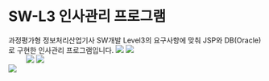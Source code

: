 # SW-L3 인사관리 프로그램
과정평가형 정보처리산업기사 SW개발 Level3의 요구사항에 맞춰 JSP와 DB(Oracle)로 구현한 인사관리 프로그램입니다.
<img src="https://postfiles.pstatic.net/MjAyMDAxMDJfNjgg/MDAxNTc3OTU0ODE0ODcx.5EydzpzaF6-4bSEAIepFfq_QpB6XBT7Le9Waz9Dmx1Mg.T2vtyxxZXeSncKSeIFsZTOgDZKzFBqa0ayygSJ8AJCQg.PNG.katejuyeon_/1.png?type=w966">
<img src="https://postfiles.pstatic.net/MjAyMDAxMDJfMTM2/MDAxNTc3OTU0ODE0NDk5.fWd32lS-4TpqFvPNrB602Yl-KJc0Wr47yL2vUzmEf3cg.Gpx2erMcWHQQoW1CL4IoGL7RDSZ52PtNxuc_0Li98Cgg.PNG.katejuyeon_/2.png?type=w966"><br>&nbsp;&nbsp;&nbsp;&nbsp;&nbsp;&nbsp;&nbsp;&nbsp;
<img src="https://postfiles.pstatic.net/MjAyMDAxMDJfMTU0/MDAxNTc3OTU0ODE0OTE0.vnoLk6UvENbyqxDaIic7Is3N8uzWE3_YlWNql-vJ9ewg.G7Sf1U2x77ElCdp0wzhlCLIDcZ-UYgFQG6NQzOxfYwYg.PNG.katejuyeon_/3.png?type=w966">
<img src="https://postfiles.pstatic.net/MjAyMDAxMDJfNDcg/MDAxNTc3OTU0ODE0OTAw.mUoSArJZmGbEaPjtLsbxwyQv3HQCYu9ZABfPn132sZsg.bxEF4eFfdsBeJX77srM7VhgD15KlM3JrjaQ3X8NSIcIg.PNG.katejuyeon_/4.png?type=w966"><br>
<img src="https://postfiles.pstatic.net/MjAyMDAxMDJfMjAy/MDAxNTc3OTU0ODE0OTA5.iVuTyg27Hu0AJ2dm8JurPLAYOGU3zBD-PQC6GIjfyt8g.dc2PybS32io2AFLZhcAMQMTwRqtIpeY6-7CyYsDqlbAg.PNG.katejuyeon_/5.png?type=w966"><br>

